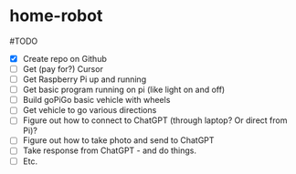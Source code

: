 # home-robot

#TODO

- [x] Create repo on Github
- [ ] Get (pay for?) Cursor
- [ ] Get Raspberry Pi up and running
- [ ] Get basic program running on pi (like light on and off)
- [ ] Build goPiGo basic vehicle with wheels
- [ ] Get vehicle to go various directions
- [ ] Figure out how to connect to ChatGPT (through laptop? Or direct from Pi)?
- [ ] Figure out how to take photo and send to ChatGPT
- [ ] Take response from ChatGPT - and do things.
- [ ] Etc.